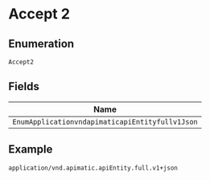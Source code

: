 
# Accept 2

## Enumeration

`Accept2`

## Fields

| Name |
|  --- |
| `EnumApplicationvndapimaticapiEntityfullv1Json` |

## Example

```
application/vnd.apimatic.apiEntity.full.v1+json
```

